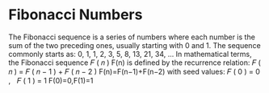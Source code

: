 <h1>Fibonacci Numbers</h1>
The Fibonacci sequence is a series of numbers where each number is the sum of the two preceding ones, usually starting with 0 and 1.
The sequence commonly starts as:
0, 1, 1, 2, 3, 5, 8, 13, 21, 34, ...
In mathematical terms, the Fibonacci sequence 
𝐹
(
𝑛
)
F(n) is defined by the recurrence relation:
𝐹
(
𝑛
)
=
𝐹
(
𝑛
−
1
)
+
𝐹
(
𝑛
−
2
)
F(n)=F(n−1)+F(n−2)
with seed values:
𝐹
(
0
)
=
0
,
  
𝐹
(
1
)
=
1
F(0)=0,F(1)=1
